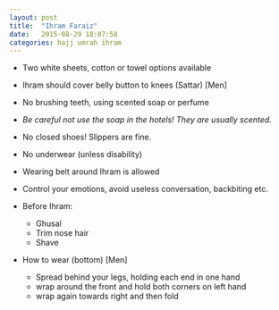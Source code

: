 ```yaml
---
layout: post
title:  "Ihram Faraiz"
date:   2015-08-29 18:07:58
categories: hajj umrah ihram
---
```


- Two white sheets, cotton or towel options available
- Ihram should cover belly button to knees (Sattar) [Men]
- No brushing teeth, using scented soap or perfume
- _Be careful not use the soap in the hotels! They are usually scented._
- No closed shoes! Slippers are fine.
- No underwear (unless disability)
- Wearing belt around Ihram is allowed
- Control your emotions, avoid useless conversation, backbiting etc.
- Before Ihram:
     - Ghusal
     - Trim nose hair
     - Shave

- How to wear (bottom) [Men]
     - Spread behind your legs, holding each end in one hand
     - wrap around the front and hold both corners on left hand
     - wrap again towards right and then fold
